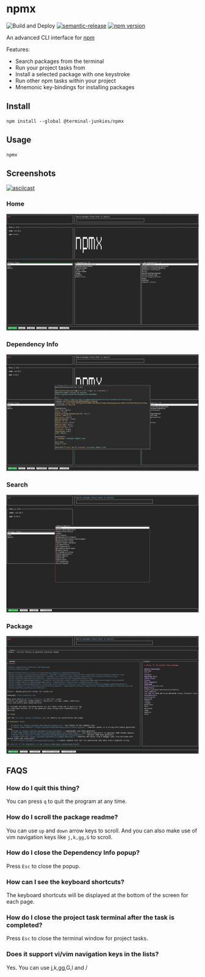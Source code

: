 # npmx

![Build and Deploy](https://github.com/terminal-junkies/npmx/workflows/Build%20and%20Deploy/badge.svg)
[![semantic-release](https://img.shields.io/badge/%20%20%F0%9F%93%A6%F0%9F%9A%80-semantic--release-e10079.svg)](https://github.com/semantic-release/semantic-release)
[![npm version](http://img.shields.io/npm/v/@terminal-junkies/npmx.svg?style=flat)](https://npmjs.org/package/@terminal-junkies/npmx "View this project on npm")

An advanced CLI interface for [npm](npmjs.com)

Features:
- Search packages from the terminal
- Run your project tasks from
- Install a selected package with one keystroke
- Run other npm tasks within your project
- Mnemonic key-bindings for installing packages


## Install

```
npm install --global @terminal-junkies/npmx
```

## Usage

```
npmx
```

## Screenshots

[![asciicast](https://asciinema.org/a/7ajz46JAVDVR9nV5ZMwhLLzAT.svg)](https://asciinema.org/a/7ajz46JAVDVR9nV5ZMwhLLzAT)

### Home
![home page](screenshots/home.png)

### Dependency Info
![dep info ](screenshots/dep-info.png)

### Search
![search page](screenshots/search.png)

### Package
![package page](screenshots/package.png)

## FAQS

### How do I quit this thing?
You can press `q` to quit the program at any time.

### How do I scroll the package readme?
You can use `up` and `down` arrow keys to scroll. And you can also make use of vim navigation keys like `j,k,gg,G` to scroll.

### How do I close the Dependency Info popup?
Press `Esc` to close the popup.

### How can I see the keyboard shortcuts?
The keyboard shortcuts will be displayed at the bottom of the screen for each page.

### How do I close the project task terminal after the task is completed?
Press `Esc` to close the terminal window for project tasks.

### Does it support vi/vim navigation keys in the lists?
Yes. You can use j,k,gg,G,l and /

